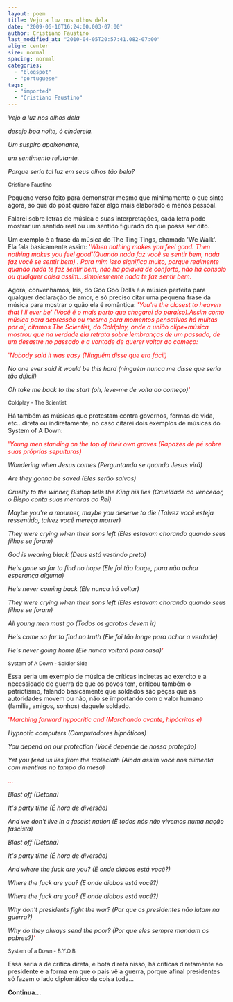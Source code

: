 ```yaml
---
layout: poem
title: Vejo a luz nos olhos dela
date: "2009-06-16T16:24:00.003-07:00"
author: Cristiano Faustino
last_modified_at: "2010-04-05T20:57:41.082-07:00"
align: center
size: normal
spacing: normal
categories:
  - "blogspot"
  - "portuguese"
tags:
  - "imported"
  - "Cristiano Faustino"
---
```


<span style="font-style: italic;">Vejo a luz nos olhos dela

<span style="font-style: italic;">desejo boa noite, ó cinderela.

<span style="font-style: italic;">Um suspiro apaixonante,

<span style="font-style: italic;">um sentimento relutante.

<span style="font-style: italic;">Porque seria tal luz em seus olhos tão bela?

<span style="font-size:85%;">Cristiano Faustino

Pequeno verso feito para demonstrar mesmo que minimamente o que sinto agora, só que do post quero fazer algo mais elaborado e menos pessoal.

Falarei sobre letras de música e suas interpretações, cada letra pode mostrar um sentido real ou um sentido figurado do que possa ser dito.

Um exemplo é a frase da música do The Ting Tings, chamada 'We Walk'. Ela fala basicamente assim: <span style="color: rgb(255, 0, 0);">'<span style="font-style: italic;">When nothing makes you feel good. Then nothing makes you feel good<span style="color: rgb(255, 0, 0);">'(Quando nada faz você se sentir bem, nada faz você se sentir bem) . Para mim isso significa muito, porque realmente quando nada te faz sentir bem, não há palavra de conforto, não há consolo ou qualquer coisa assim...simplesmente nada te faz sentir bem.

Agora, convenhamos, Iris, do Goo Goo Dolls é a música perfeita para qualquer declaração de amor, e só preciso citar uma pequena frase da música para mostrar o quão ela é romântica: <span style="color: rgb(255, 0, 0);">'<span style="font-style: italic;">You're the closest to heaven that I'll ever be<span style="color: rgb(255, 0, 0);">' (Você é o mais perto que chegarei do paraíso).Assim como música para depressão ou mesmo para momentos pensativos há muitas por aí, citamos The Scientist, do Coldplay, onde a união clipe+música mostrou que na verdade ela retrata sobre lembranças de um passado, de um desastre no passado e a vontade de querer voltar ao começo:

<span style="color: rgb(255, 0, 0);">'<span style="font-style: italic;">Nobody said it was easy (Ninguém disse que era fácil)

<span style="font-style: italic;">No one ever said it would be this hard (ninguém nunca me disse que seria tão difícil)

<span style="font-style: italic;">Oh take me back to the start (oh, leve-me de volta ao começo)<span style="color: rgb(255, 0, 0);">'

<span style="font-size:85%;">Coldplay - The Scientist

Há também as músicas que protestam contra governos, formas de vida, etc...direta ou indiretamente, no caso citarei dois exemplos de músicas do System of A Down:

<span style="color: rgb(255, 0, 0);">'<span style="font-style: italic;">Young men standing on the top of their own graves (Rapazes de pé sobre suas próprias sepulturas)

<span style="font-style: italic;">Wondering when Jesus comes (Perguntando se quando Jesus virá)

<span style="font-style: italic;">Are they gonna be saved (Eles serão salvos)

<span style="font-style: italic;">Cruelty to the winner, Bishop tells the King his lies (Crueldade ao vencedor, o Bispo conta suas mentiras ao Rei)

<span style="font-style: italic;">Maybe you're a mourner, maybe you deserve to die (Talvez você esteja ressentido, talvez você mereça morrer)

<span style="font-style: italic;">They were crying when their sons left (<span style="font-style: italic;">Eles estavam chorando quando seus filhos se foram)

<span style="font-style: italic;">God is wearing black (Deus está vestindo preto)

<span style="font-style: italic;">He's gone so far to find no hope (Ele foi tão longe, para não achar esperança alguma)

<span style="font-style: italic;">He's never coming back (Ele nunca irá voltar)

<span style="font-style: italic;">They were crying when their sons left (Eles estavam chorando quando seus filhos se foram)

<span style="font-style: italic;">All young men must go (Todos os garotos devem ir)

<span style="font-style: italic;">He's come so far to find no truth (Ele foi tão longe para achar a verdade)

<span style="font-style: italic;">He's never going home (Ele nunca voltará para casa)<span style="color: rgb(255, 0, 0);">'

<span style="font-size:85%;">System of A Down - Soldier Side

Essa seria um exemplo de música de críticas indiretas ao exercito e a necessidade de guerra de que os povos tem, criticou também o patriotismo, falando basicamente que soldados são peças que as autoridades movem ou não, não se importando com o valor humano (família, amigos, sonhos) daquele soldado.

<span style="color: rgb(255, 0, 0);">'<span style="font-style: italic;">Marching forward hypocritic and (Marchando avante, hipócritas e)

<span style="font-style: italic;">Hypnotic computers (Computadores hipnóticos)

<span style="font-style: italic;">You depend on our protection (Você depende de nossa proteção)

<span style="font-style: italic;">Yet you feed us lies from the tablecloth (Ainda assim você nos alimenta com mentiras no tampo da mesa)

<span style="color: rgb(255, 0, 0);">...

<span style="font-style: italic;">Blast off (Detona)

<span style="font-style: italic;">It's party time (É hora de diversão)

<span style="font-style: italic;">And we don't live in a fascist nation (E todos nós não vivemos numa nação fascista)

<span style="font-style: italic;">Blast off (Detona)

<span style="font-style: italic;">It's party time (É hora de diversão)

<span style="font-style: italic;">And where the fuck are you? (E onde diabos está você?)

<span style="font-style: italic;">Where the fuck are you? (E onde diabos está você?)

<span style="font-style: italic;">Where the fuck are you? (E onde diabos está você?)

<span style="font-style: italic;">Why don't presidents fight the war? (Por que os presidentes não lutam na guerra?)

<span style="font-style: italic;">Why do they always send the poor? (Por que eles sempre mandam os pobres?)<span style="color: rgb(255, 0, 0);">'

<span style="font-size:85%;">System of a Down - B.Y.O.B

Essa seria a de crítica direta, e bota direta nisso, há criticas diretamente ao presidente e a forma em que o pais vê a guerra, porque afinal presidentes só fazem o lado diplomático da coisa toda...

<span style="font-weight: bold;">Continua...